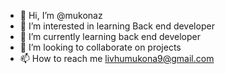 - 👋 Hi, I’m @mukonaz
- 👀 I’m interested in learning Back end developer
- 🌱 I’m currently learning back end developer 
- 💞️ I’m looking to collaborate on projects 
- 📫 How to reach me livhumukona9@gmail.com 

<!---
mukonaz/mukonaz is a ✨ special ✨ repository because its `README.md` (this file) appears on your GitHub profile.
You can click the Preview link to take a look at your changes.
--->
